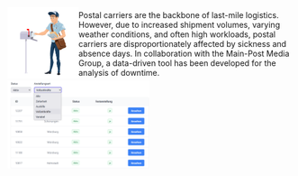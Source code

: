 


<div style="display: flex; align-items: center;">
    <div style="flex: 1;">
    <img src="assets/postbote.png" alt="Postzusteller" style="max-width: 100%; height: auto;">
    </div>
    <div style="flex: 3;">
        Postal carriers are the backbone of last-mile logistics. However, due to increased shipment volumes, varying weather conditions, and often high workloads, postal carriers are disproportionately affected by sickness and absence days. In collaboration with the Main-Post Media Group, a data-driven tool has been developed for the analysis of downtime.
    </div>
</div>

<img src="assets/mitarbeiter-tabelle.png" alt="Employee table" style="max-width:50%;" >




